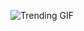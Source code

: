 ![Trending GIF](https://media4.giphy.com/media/v1.Y2lkPThiYjIxNzcya3Y5cGgzNnVoOWRuN3NreG9waXE0bHRoeXZvbnUzNTY5Zjk3YnpmMCZlcD12MV9naWZzX3NlYXJjaCZjdD1n/bGgsc5mWoryfgKBx1u/giphy.gif)
